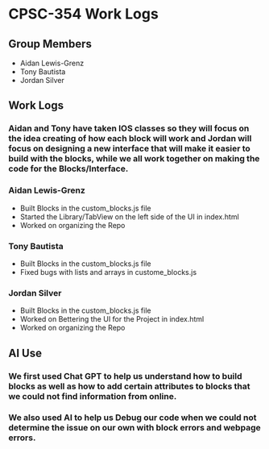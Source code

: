# CPSC-354 Work Logs

## Group Members
* Aidan Lewis-Grenz
* Tony Bautista
* Jordan Silver

## Work Logs

### Aidan and Tony have taken IOS classes so they will focus on the idea creating of how each block will work and Jordan will focus on designing a new interface that will make it easier to build with the blocks, while we all work together on making the code for the Blocks/Interface.

### Aidan Lewis-Grenz
* Built Blocks in the custom_blocks.js file
* Started the Library/TabView on the left side of the UI in index.html
* Worked on organizing the Repo

### Tony Bautista
* Built Blocks in the custom_blocks.js file
* Fixed bugs with lists and arrays in custome_blocks.js

### Jordan Silver
* Built Blocks in the custom_blocks.js file
* Worked on Bettering the UI for the Project in index.html
* Worked on organizing the Repo

## AI Use

### We first used Chat GPT to help us understand how to build blocks as well as how to add certain attributes to blocks that we could not find information from online.
### We also used AI to help us Debug  our code when we could not determine the issue on our own with block errors and webpage errors.

